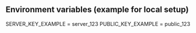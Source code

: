 ## Environment variables (example for local setup)

SERVER_KEY_EXAMPLE = server_123
PUBLIC_KEY_EXAMPLE = public_123

